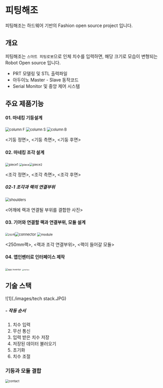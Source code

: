 # 피팅해조

피팅해조는 하드웨어 기반의 Fashion open source project 입니다.




##  개요 

피팅해조는 `스마트 피팅로봇`으로  인체 치수를 입력하면, 해당 크기로 모습이 변형되는 Robot Open source 입니다. 

* PRT 모델링 및 STL 출력파일
* 아두이노 Master - Slave 동작코드
* Serial Monitor 및 중앙 제어 시스템



##  주요 제품기능

####  01. 마네킹 기둥설계

<img src="./images/column F.JPG" alt="column F" style="zoom:80%;" /> <img src="./images/column S.JPG" alt="column S" style="zoom:80%;" /> <img src="./images/column B.JPG" alt="column B" style="zoom:80%;" /> 

<기둥 정면>, <기둥 측면>, <기둥 후면>

####  02. 마네킹 조각 설계

<img src="./images/piece1.JPG" alt="piece1" style="zoom: 70%;" /> <img src="./images/piece.JPG" alt="piece" style="zoom:60%;" /><img src="./images/piece2.JPG" alt="piece2" style="zoom: 67%;" />

<조각 정면>, <조각 측면>, <조각 후면>

#####  02-1 조각과 랙의 연결부위

<img src="./images/shoulders.JPG" alt="shoulders" style="zoom:80%;" /> 

<어깨에 랙과 연결될 부위를 결합한 사진>

####  03. 기어와 연결할 랙과 연결부위, 모듈 설계

<img src="./images/250mm lack.JPG" alt="250랙" style="zoom: 55%;" /><img src="./images/connector.JPG" alt="connector" style="zoom:80%;" /> <img src="./images/module.JPG" alt="module" style="zoom:75%;" />

<250mm랙>, <랙과 조각 연결부위>, <랙이 들어갈 모듈>




####  04. 앱인벤터로 인터페이스 제작

​                                <img src="./images/app inventor.png" alt="app inventor" style="zoom:50%;" />                              <img src="./images/interface.png" alt="interface" style="zoom: 30%;" />  

##  기술 스택

![1](./images/tech stack.JPG)

#####  - 작동 순서

1. 치수 입력
2. 무선 통신
3. 입력 받은 치수 저장
4. 저장된 데이터 불러오기
5. 초기화
6. 치수 조절

###  기둥과 모듈 결합

<img src="./images/contact.jpg" alt="contact" style="zoom: 67%;" />

